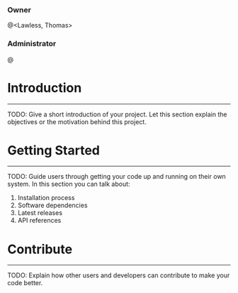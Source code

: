 ### Owner
@<Lawless, Thomas>

### Administrator
@<Ilya Mudritskiy>

# Introduction 
---
TODO: Give a short introduction of your project. Let this section explain the objectives or the motivation behind this project. 

# Getting Started
---
TODO: Guide users through getting your code up and running on their own system. In this section you can talk about:
1.	Installation process
2.	Software dependencies
3.	Latest releases
4.	API references


# Contribute
---
TODO: Explain how other users and developers can contribute to make your code better. 
